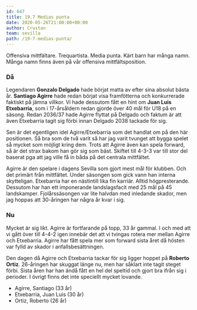 ```yaml
---
id: 647
title: 19.7 Medias punta
date: 2020-05-26T21:00:00+00:00
author: Crustan
team: sevilla
path: /19-7-medias-punta/
---
```


Offensiva mittfältare. Trequartista. Media punta. Kärt barn har många namn. Många namn finns även på vår offensiva mittfältsposition.

### Då

Legendaren **Gonzalo Delgado** hade börjat matta av efter sina absolut bästa år. **Santiago Agirre** hade redan börjat visa framfötterna och konkurrerade faktiskt på jämna villkor. Vi hade dessutom fått en hint om **Juan Luis Etxebarria**, som i 17-årsåldern redan gjorde över 40 mål för U18 på en säsong. Redan 2036/37 hade Agirre flyttat på Delgado och faktum är att även Etxebarria tagit sig förbi innan Delgado 2038 tackade för sig.

Sen är det egentligen idel Agirre/Etxebarria som det handlat om på den här positionen. Så bra som de två varit så har jag varit tvunget att bygga spelet så mycket som möjligt kring dem. Trots att Agirre även kan spela forward, så är det strax bakom han gör sig som bäst. Skiftet till 4-3-3 var till stor del baserat pga att jag ville få in båda på det centrala mittfältet.

Agirre är den spelare i dagens Sevilla som gjort mest mål för klubben. Och det primärt från mittfältet. Under säsongen som gick vann han interna skytteligan. Etxebarria har en nästintill lika fin karriär. Alltid högpresterande. Dessutom har han ett imponerande landslagsfacit med 25 mål på 45 landskamper. Fjolårssäsongen var lite halvdan med inledande skador, men jag hoppas att 30-åringen har några år kvar i sig.

### Nu

Mycket är sig likt. Agirre är fortfarande på topp, 33 år gammal. I och med att vi gått över till 4-4-2 igen innebär det att vi tvingas rotera mer mellan Agirre och Etxebarria. Agirre har fått spela mer som forward sista året då hösten var fylld av skador i anfallsbesättningen.

Den dagen då Agirre och Etxebarria tackar för sig ligger hoppet på **Roberto Ortiz**. 26-åringen har skuggat länge nu, men har såklart inte tagit steget förbi. Sista åren har han ändå fått en hel del speltid och gjort bra ifrån sig i perioder. I övrigt finns det inte speciellt mycket lovande. 

- Agirre, Santiago (33 år)
- Etxebarria, Juan Luis (30 år)
- Ortiz, Roberto (26 år)
